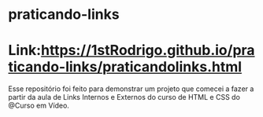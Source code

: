 # praticando-links
# Link:https://1stRodrigo.github.io/praticando-links/praticandolinks.html
Esse repositório foi feito para demonstrar um projeto que comecei a fazer a partir da aula de Links Internos e Externos do curso de HTML e CSS do @Curso em Vídeo.

